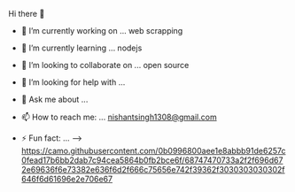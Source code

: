 Hi there 👋

- 🔭 I’m currently working on ... web scrapping
- 🌱 I’m currently learning ... nodejs
- 👯 I’m looking to collaborate on ... open source
- 🤔 I’m looking for help with ...
- 💬 Ask me about ...
- 📫 How to reach me: ... nishantsingh1308@gmail.com

- ⚡ Fun fact: ...
-->
https://camo.githubusercontent.com/0b0996800aee1e8abbb91de6257c0fead17b6bb2dab7c94cea5864b0fb2bce6f/68747470733a2f2f696d672e69636f6e73382e636f6d2f666c75656e742f39362f3030303030302f646f6d61696e2e706e67
